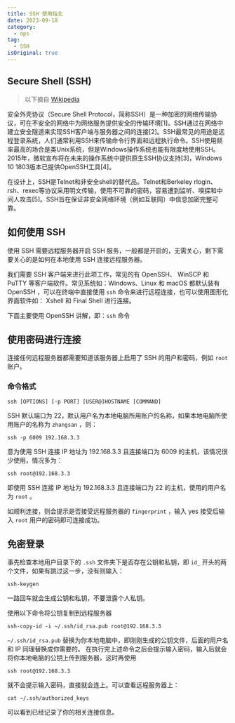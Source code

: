 ```yaml
---
title: SSH 使用指北
date: 2023-09-18
category:
  - ops
tag:
  - SSH
isOriginal: true
---
```


## Secure Shell (SSH)

> 以下摘自 [Wikipedia](https://zh.wikipedia.org/zh-hans/Secure_Shell)

安全外壳协议（Secure Shell Protocol，简称SSH）是一种加密的网络传输协议，可在不安全的网络中为网络服务提供安全的传输环境[1]。SSH通过在网络中建立安全隧道来实现SSH客户端与服务器之间的连接[2]。SSH最常见的用途是远程登录系统，人们通常利用SSH来传输命令行界面和远程执行命令。SSH使用频率最高的场合是类Unix系统，但是Windows操作系统也能有限度地使用SSH。2015年，微软宣布将在未来的操作系统中提供原生SSH协议支持[3]，Windows 10 1803版本已提供OpenSSH工具[4]。

在设计上，SSH是Telnet和非安全shell的替代品。Telnet和Berkeley rlogin、rsh、rexec等协议采用明文传输，使用不可靠的密码，容易遭到监听、嗅探和中间人攻击[5]。SSH旨在保证非安全网络环境（例如互联网）中信息加密完整可靠。

## 如何使用 SSH

使用 SSH 需要远程服务器开启 SSH 服务，一般都是开启的，无需关心，剩下需要关心的是如何在本地使用 SSH 连接远程服务器。

我们需要 SSH 客户端来进行此项工作，常见的有 OpenSSH、 WinSCP 和 PuTTY 等客户端软件。常见系统如：Windows、Linux 和 macOS 都默认装有 OpenSSH ，可以在终端中直接使用 `ssh` 命令来进行远程连接，也可以使用图形化界面软件如： Xshell 和 Final Shell 进行连接。

下面主要使用 OpenSSH 讲解，即：`ssh` 命令

## 使用密码进行连接

连接任何远程服务器都需要知道该服务器上启用了 SSH 的用户和密码，例如 `root` 账户。

### 命令格式

```shell
ssh [OPTIONS] [-p PORT] [USER@]HOSTNAME [COMMAND]
```

SSH 默认端口为 22，默认用户名为本地电脑所用账户的名称，如果本地电脑所使用账户的名称为 `zhangsan` ，则：

```shell
ssh -p 6009 192.168.3.3
```

意为使用 SSH 连接 IP 地址为 192.168.3.3 且连接端口为 6009 的主机，该情况很少使用，情况多为：

```shell
ssh root@192.168.3.3
```

即使用 SSH 连接 IP 地址为 192.168.3.3 且连接端口为 22 的主机，使用的用户名为 `root` 。

如顺利连接，则会提示是否接受远程服务器的 `fingerprint` ，输入 yes 接受后输入 `root` 用户的密码即可连接成功。

## 免密登录

事先检查本地用户目录下的 `.ssh` 文件夹下是否存在公钥和私钥，即 `id_` 开头的两个文件，如果有跳过这一步，没有则输入：

```shell
ssh-keygen
```

一路回车就会生成公钥和私钥，不要泄露个人私钥。

使用以下命令将公钥复制到远程服务器

```shell
ssh-copy-id -i ~/.ssh/id_rsa.pub root@192.168.3.3
```

`~/.ssh/id_rsa.pub` 替换为你本地电脑中，即刚刚生成的公钥文件，后面的用户名和 IP 同理替换成你需要的。
在执行完上述命令之后会提示输入密码，输入后就会将你本地电脑的公钥上传到服务器，这时再使用

```shell
ssh root@192.168.3.3
```

就不会提示输入密码，直接就会连上。可以查看远程服务器上：

```shell
cat ~/.ssh/authorized_keys
```

可以看到已经记录了你的相关连接信息。